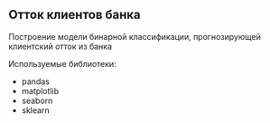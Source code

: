 <h2>
  Отток клиентов банка
 </h2>

<p>
  Построение модели бинарной классификации, прогнозирующей клиентский отток из банка
</p>

<p>
  Используемые библиотеки:
</p>
<ul>
  <li>pandas</li>
  <li>matplotlib</li>
  <li>seaborn</li>
  <li>sklearn</li>
</ul>
